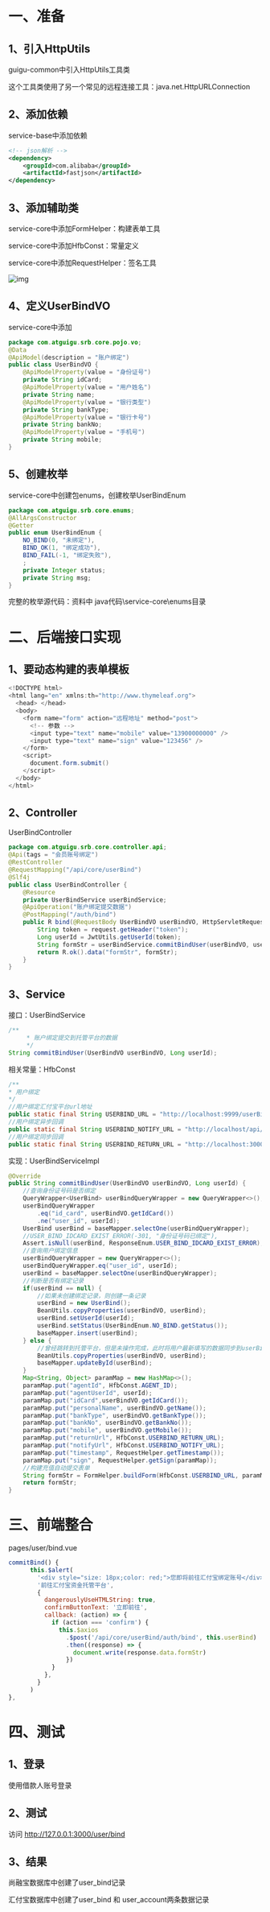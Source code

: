 # 一、准备

## 1、引入HttpUtils

guigu-common中引入HttpUtils工具类 

这个工具类使用了另一个常见的远程连接工具：java.net.HttpURLConnection

## 2、添加依赖

service-base中添加依赖 

```xml
<!-- json解析 -->
<dependency>
    <groupId>com.alibaba</groupId>
    <artifactId>fastjson</artifactId>
</dependency>
```

## 3、添加辅助类

service-core中添加FormHelper：构建表单工具

service-core中添加HfbConst：常量定义

service-core中添加RequestHelper：签名工具

![img](https://raw.githubusercontent.com/Eneru7/img/main/img_folder/42692c2e-4f30-4aef-91f8-7193494a24c2.png)

## 4、定义UserBindVO

service-core中添加 

```java
package com.atguigu.srb.core.pojo.vo;
@Data
@ApiModel(description = "账户绑定")
public class UserBindVO {
    @ApiModelProperty(value = "身份证号")
    private String idCard;
    @ApiModelProperty(value = "用户姓名")
    private String name;
    @ApiModelProperty(value = "银行类型")
    private String bankType;
    @ApiModelProperty(value = "银行卡号")
    private String bankNo;
    @ApiModelProperty(value = "手机号")
    private String mobile;
}
```

## 5、创建枚举

service-core中创建包enums，创建枚举UserBindEnum 

```java
package com.atguigu.srb.core.enums;
@AllArgsConstructor
@Getter
public enum UserBindEnum {
    NO_BIND(0, "未绑定"),
    BIND_OK(1, "绑定成功"),
    BIND_FAIL(-1, "绑定失败"),
    ;
    private Integer status;
    private String msg;
}
```

完整的枚举源代码：资料中 java代码\service-core\enums目录

# 二、后端接口实现

## 1、要动态构建的表单模板

 

```java
<!DOCTYPE html>
<html lang="en" xmlns:th="http://www.thymeleaf.org">
  <head> </head>
  <body>
    <form name="form" action="远程地址" method="post">
      <!-- 参数 -->
      <input type="text" name="mobile" value="13900000000" />
      <input type="text" name="sign" value="123456" />
    </form>
    <script>
      document.form.submit()
    </script>
  </body>
</html>
```

## 2、Controller

UserBindController

```java
package com.atguigu.srb.core.controller.api;
@Api(tags = "会员账号绑定")
@RestController
@RequestMapping("/api/core/userBind")
@Slf4j
public class UserBindController {
    @Resource
    private UserBindService userBindService;
    @ApiOperation("账户绑定提交数据")
    @PostMapping("/auth/bind")
    public R bind(@RequestBody UserBindVO userBindVO, HttpServletRequest request) {
        String token = request.getHeader("token");
        Long userId = JwtUtils.getUserId(token);
        String formStr = userBindService.commitBindUser(userBindVO, userId);
        return R.ok().data("formStr", formStr);
    }
}
```

## 3、Service

接口：UserBindService 

```java
/**
     * 账户绑定提交到托管平台的数据
     */
String commitBindUser(UserBindVO userBindVO, Long userId);
```

相关常量：HfbConst

```java
/**
* 用户绑定
*/
//用户绑定汇付宝平台url地址
public static final String USERBIND_URL = "http://localhost:9999/userBind/BindAgreeUserV2";
//用户绑定异步回调
public static final String USERBIND_NOTIFY_URL = "http://localhost/api/core/userBind/notify";
//用户绑定同步回调
public static final String USERBIND_RETURN_URL = "http://localhost:3000/user";
```

实现：UserBindServiceImpl

```java
@Override
public String commitBindUser(UserBindVO userBindVO, Long userId) {
    //查询身份证号码是否绑定
    QueryWrapper<UserBind> userBindQueryWrapper = new QueryWrapper<>();
    userBindQueryWrapper
        .eq("id_card", userBindVO.getIdCard())
        .ne("user_id", userId);
    UserBind userBind = baseMapper.selectOne(userBindQueryWrapper);
    //USER_BIND_IDCARD_EXIST_ERROR(-301, "身份证号码已绑定"),
    Assert.isNull(userBind, ResponseEnum.USER_BIND_IDCARD_EXIST_ERROR);
    //查询用户绑定信息
    userBindQueryWrapper = new QueryWrapper<>();
    userBindQueryWrapper.eq("user_id", userId);
    userBind = baseMapper.selectOne(userBindQueryWrapper);
    //判断是否有绑定记录
    if(userBind == null) {
        //如果未创建绑定记录，则创建一条记录
        userBind = new UserBind();
        BeanUtils.copyProperties(userBindVO, userBind);
        userBind.setUserId(userId);
        userBind.setStatus(UserBindEnum.NO_BIND.getStatus());
        baseMapper.insert(userBind);
    } else {
        //曾经跳转到托管平台，但是未操作完成，此时将用户最新填写的数据同步到userBind对象
        BeanUtils.copyProperties(userBindVO, userBind);
        baseMapper.updateById(userBind);
    }
    Map<String, Object> paramMap = new HashMap<>();
    paramMap.put("agentId", HfbConst.AGENT_ID);
    paramMap.put("agentUserId", userId);
    paramMap.put("idCard",userBindVO.getIdCard());
    paramMap.put("personalName", userBindVO.getName());
    paramMap.put("bankType", userBindVO.getBankType());
    paramMap.put("bankNo", userBindVO.getBankNo());
    paramMap.put("mobile", userBindVO.getMobile());
    paramMap.put("returnUrl", HfbConst.USERBIND_RETURN_URL);
    paramMap.put("notifyUrl", HfbConst.USERBIND_NOTIFY_URL);
    paramMap.put("timestamp", RequestHelper.getTimestamp());
    paramMap.put("sign", RequestHelper.getSign(paramMap));
    //构建充值自动提交表单
    String formStr = FormHelper.buildForm(HfbConst.USERBIND_URL, paramMap);
    return formStr;
}
```

# 三、前端整合

pages/user/bind.vue

```js
commitBind() {
      this.$alert(
        '<div style="size: 18px;color: red;">您即将前往汇付宝绑定账号</div>',
        '前往汇付宝资金托管平台',
        {
          dangerouslyUseHTMLString: true,
          confirmButtonText: '立即前往',
          callback: (action) => {
            if (action === 'confirm') {
              this.$axios
                .$post('/api/core/userBind/auth/bind', this.userBind)
                .then((response) => {
                  document.write(response.data.formStr)
                })
            }
          },
        }
      )
},
```

# 四、测试

## 1、登录

使用借款人账号登录

## 2、测试

访问 http://127.0.0.1:3000/user/bind

## 3、结果

尚融宝数据库中创建了user_bind记录

汇付宝数据库中创建了user_bind 和 user_account两条数据记录
